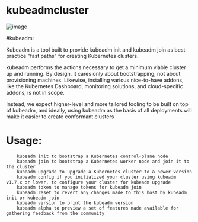 # kubeadmcluster

![image](https://user-images.githubusercontent.com/54719289/111656033-11825b80-8802-11eb-9241-138548874519.png)


#kubeadm:

Kubeadm is a tool built to provide kubeadm init and kubeadm join as best-practice "fast paths" for creating Kubernetes clusters.

kubeadm performs the actions necessary to get a minimum viable cluster up and running. By design, it cares only about bootstrapping, not about provisioning machines. Likewise, installing various nice-to-have addons, like the Kubernetes Dashboard, monitoring solutions, and cloud-specific addons, is not in scope.

Instead, we expect higher-level and more tailored tooling to be built on top of kubeadm, and ideally, using kubeadm as the basis of all deployments will make it easier to create conformant clusters

# Usage:

        kubeadm init to bootstrap a Kubernetes control-plane node
        kubeadm join to bootstrap a Kubernetes worker node and join it to the cluster
        kubeadm upgrade to upgrade a Kubernetes cluster to a newer version
        kubeadm config if you initialized your cluster using kubeadm v1.7.x or lower, to configure your cluster for kubeadm upgrade
        kubeadm token to manage tokens for kubeadm join
        kubeadm reset to revert any changes made to this host by kubeadm init or kubeadm join
        kubeadm version to print the kubeadm version
        kubeadm alpha to preview a set of features made available for gathering feedback from the community

